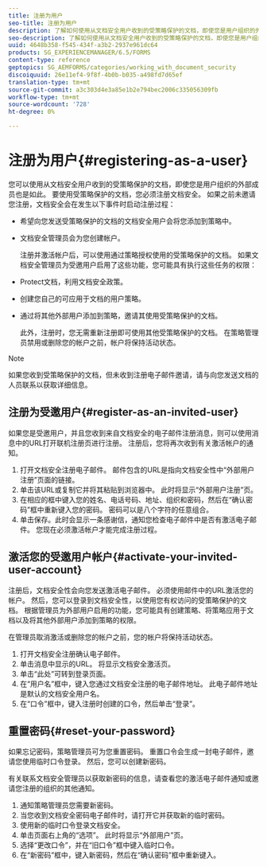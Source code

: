 ```yaml
---
title: 注册为用户
seo-title: 注册为用户
description: 了解如何使用从文档安全用户收到的受策略保护的文档，即使您是用户组织的外部成员也是如此。
seo-description: 了解如何使用从文档安全用户收到的受策略保护的文档，即使您是用户组织的外部成员也是如此。
uuid: 4648b358-f545-434f-a3b2-2937e961dc64
products: SG_EXPERIENCEMANAGER/6.5/FORMS
content-type: reference
geptopics: SG_AEMFORMS/categories/working_with_document_security
discoiquuid: 26e11ef4-9f8f-4b0b-b035-a498fd7d65ef
translation-type: tm+mt
source-git-commit: a3c303d4e3a85e1b2e794bec2006c335056309fb
workflow-type: tm+mt
source-wordcount: '728'
ht-degree: 0%

---
```



# 注册为用户{#registering-as-a-user}

您可以使用从文档安全用户收到的受策略保护的文档，即使您是用户组织的外部成员也是如此。 要使用受策略保护的文档，您必须注册文档安全。 如果之前未邀请您注册，文档安全会在发生以下事件时启动注册过程：

* 希望向您发送受策略保护的文档的文档安全用户会将您添加到策略中。
* 文档安全管理员会为您创建帐户。

   注册并激活帐户后，可以使用通过策略授权使用的受策略保护的文档。 如果文档安全管理员为受邀用户启用了这些功能，您可能具有执行这些任务的权限：

* Protect文档，利用文档安全政策。
* 创建您自己的可应用于文档的用户策略。
* 通过将其他外部用户添加到策略，邀请其使用受策略保护的文档。

   此外，注册时，您无需重新注册即可使用其他受策略保护的文档。 在策略管理员禁用或删除您的帐户之前，帐户将保持活动状态。

>[!NOTE]
>
>如果您收到受策略保护的文档，但未收到注册电子邮件邀请，请与向您发送文档的人员联系以获取详细信息。

## 注册为受邀用户{#register-as-an-invited-user}

如果您是受邀用户，并且您收到来自文档安全的电子邮件注册消息，则可以使用消息中的URL打开联机注册页进行注册。 注册后，您将再次收到有关激活帐户的通知。

1. 打开文档安全注册电子邮件。 邮件包含的URL是指向文档安全性中“外部用户注册”页面的链接。
1. 单击该URL或复制它并将其粘贴到浏览器中。 此时将显示“外部用户注册”页。
1. 在相应的框中键入您的姓名、电话号码、地址、组织和密码，然后在“确认密码”框中重新键入您的密码。 密码可以是八个字符的任意组合。
1. 单击保存。此时会显示一条感谢信，通知您检查电子邮件中是否有激活电子邮件。 您现在必须激活帐户才能完成注册过程。

## 激活您的受邀用户帐户{#activate-your-invited-user-account}

注册后，文档安全性会向您发送激活电子邮件。 必须使用邮件中的URL激活您的帐户。 然后，您可以登录到文档安全性，以使用您有权访问的受策略保护的文档。 根据管理员为外部用户启用的功能，您可能具有创建策略、将策略应用于文档以及将其他外部用户添加到策略的权限。

在管理员取消激活或删除您的帐户之前，您的帐户将保持活动状态。

1. 打开文档安全注册确认电子邮件。
1. 单击消息中显示的URL。 将显示文档安全激活页。
1. 单击“此处”可转到登录页面。
1. 在“用户名”框中，键入您通过文档安全注册的电子邮件地址。 此电子邮件地址是默认的文档安全用户名。
1. 在“口令”框中，键入注册时创建的口令，然后单击“登录”。

## 重置密码{#reset-your-password}

如果忘记密码，策略管理员可为您重置密码。 重置口令会生成一封电子邮件，邀请您使用临时口令登录。 然后，您可以创建新密码。

有关联系文档安全管理员以获取新密码的信息，请查看您的激活电子邮件通知或邀请您注册的组织的其他通知。

1. 通知策略管理员您需要新密码。
1. 当您收到文档安全密码电子邮件时，请打开它并获取新的临时密码。
1. 使用新的临时口令登录文档安全。
1. 单击页面右上角的“选项”。 此时将显示“外部用户”页。
1. 选择“更改口令”，并在“旧口令”框中键入临时口令。
1. 在“新密码”框中，键入新密码，然后在“确认密码”框中重新键入。

